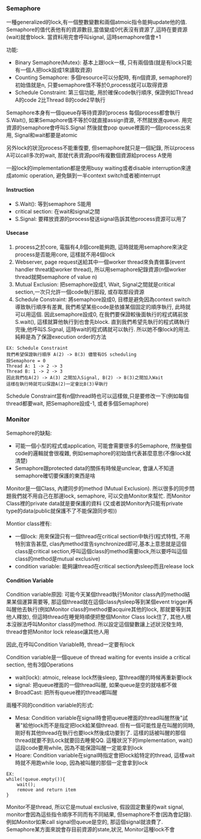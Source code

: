 ### Semaphore

一種generalized的lock,有一個整數變數和兩個atmoic指令能夠update他的值. Semaphore的值代表他有的資源數目,當值變成0代表沒有資源了,這時在要資源(wait)就會block. 當資料用完會呼叫signal, 這時semaphore值會+1

功能:<br />
- Binary Semaphore(Mutex): 基本上跟lock一樣, 只有兩個值(就是有lock只能有一個人把lock設成1來讀取資源)
- Counting Semaphore: 多個resource可以分配時, 有n個資源, semaphore的初始值就是n, 只要semaphore值不等於0,process就可以取得資源
- Schedule Constraint: 第三個功能, 用於確保code執行順序, 保證例如Thread A的code 2比Thread B的code2早執行

Semaphore本身有一個queue存等待資源的process
每個process都會執行S.Wait(), 如果Semaphore值不等於0就直接assign資源, 不然就放進queue. 用完資源的semaphore會呼叫S.Signal 然後就會pop queue裡面的一個process出來用, Signal和wait都要是atomic

另外lock的狀況process不能重復要, 但semaphore就只是一個紀錄, 所以process A可以call多次的wait, 那就代表資源pool有複數個資源給process A使用

一般lock的implementation都是使用busy waiting或者disable interruption來達成atomic operation, 避免鎖到一半context switch或者被interrupt

#### Instruction

- S.Wait(): 等到semaphore S能用
- critical section: 在wait和signal之間
- S.Signal: 要釋放資源的process發送signal告訴其他process資源可以用了

#### Usecase

1. process之於core, 電腦有4,8個core能夠跑, 這時就能用semaphore來決定process是否能用core, 這樣就不用4個lock
2. Webserver, page request送給其中一個worker thread來負責做事(event handler threat給worker thread), 所以用semaphore紀錄資源(n個worker thread就開semaphore of value n)
3. Mutual Exclusion: 把semaphore設成1, Wait, Signal之間就是critical section,一次只允許一個code執行那段, 或存取那段資源
4. Schedule Constraint: 將semaphore設成0, 目標是避免因為context switch導致執行順序有差異, 我們希望某些code是依據某個固定的順序執行, 此時就可以用這個. 因此semaphore設成0, 在我們要保證較後面執行的程式碼前放S.wait(), 這樣就算他執行到也會先block. 直到我們希望先執行的程式碼執行完後,他呼叫S.Signal, 這時wait的程式碼就可以執行. 所以她不像lock的用法. 純粹是為了保證execution order的方法

```
EX: Schedule Constraint
我們希望保證執行順序 A(2) -> B(3) 儘管有OS scheduling
設Semaphore = 0
Thread A: 1 -> 2 -> 3
Thread B: 1 -> 2 -> 3
因此我們在A(2) -> A(3) 之間加入Signal, B(2) -> B(3)之間加入Wait
這樣在執行時就可以保證A(2)一定會比B(3)早執行
```

Schedule Constraint當有n個thread時也可以這樣做,只是要修改一下(例如每個thread都要wait, 把Semaphore設成-1, 或者多個Semaphore)

### Monitor

Semaphore的缺點:
- 可能一個小型的程式或application, 可能會需要很多的Semaphore, 然後整個code的邏輯就會很複雜, 例如semaphore的初始值代表甚麼意思(不像lock就清楚)
- Semaphore跟protected data的關係有時候是unclear, 會讓人不知道semaphore確切要保護的東西是啥

Monitor是一個Class, 內建同步的method (Mutual Exclusion). 所以很多的同步問題我們就不用自己在那邊lock, semaphore, 可以交由Monitor來幫忙. 而Monitor Class裡的private data就是要保護的資料 (又或者說Monitor內只能有private type的data(public就保護不了不能保證同步啦))

Montior class裡有:<br />
- 一個lock: 用來保證只有一個thread在critical section中執行(程式特性, 不用特別宣告甚麼, clas內method宣告synchronized即可,基本上意思就是這個class是critical section,呼叫這個class的method需要lock,所以要呼叫這個class的method是mutual exclusive)
- condition variable: 能夠讓thread在critical section內sleep而且release lock

#### Condition Variable

Condition variable原因: 可能今天某個thread執行Monitor class內的method結果某個運算需要等, 那這個thread就在這個class內sleep等到某個event trigger再叫醒他去執行(例如Monitor class的method要acquire其他的lock, 那就要等到其他人釋放), 但這時thread在睡覺時順便把整個Monitor Class lock住了, 其他人根本沒辦法呼叫Monitor class的method. 所以設定這個變數讓上述狀況發生時, thread會把Monitor lock release讓其他人用

因此,在呼叫Condition Variable時, thread一定要有lock

Condition variable是一個queue of thread waiting for events  inside a critical section, 他有3個Operations<br />
- wait(lock): atmoic, release lock然後sleep, 當thread醒的時候再重新要lock
- signal: 把queue裡面的一個thread叫醒, 如果queue是空的就啥都不做
- BroadCast: 把所有queue裡的thread都叫醒


兩種不同的condition variable的形式:<br />
- Mesa: Condition variable在signal時會把queue裡面的thread叫醒然後"試著"給他lock而不是指定把lock給某個thread. 但有一個可能性是在叫醒的同時,剛好有其他thread在執行也要lock然後成功要到了. 這樣的話被叫醒的那個thread就要不到Lock就要回去睡覺QQ. 這種狀況下的implementation, wait()這段code要用while, 因為不能保證叫醒一定能拿到lock
- Hoare: Condition variable在signal時指定會把lock給特定的thread, 這樣wait時就不用跑while loop, 因為被叫醒的那個一定會拿到lock

```
EX:
while(!queue.empty()){
    wait();
    remove and return item
}
```

Monitor不是thread, 所以它是mutual exclusive, 假設固定數量的wait signal, monitor會因為這些指令順序不同而有不同結果, 但semaphore不會(因為會記錄). 例如Monitor如果call signal但queue是空的, 那這個signal就浪費了.<br />
Semaphore某方面來說會存目前資源的state,狀況, Monitor這種lock不會